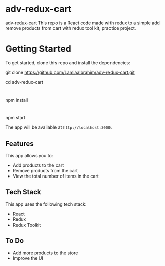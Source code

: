 # adv-redux-cart

adv-redux-cart
This repo is a React code made with redux to a simple add remove products from cart with redux tool kit, practice project.

# Getting Started
To get started, clone this repo and install the dependencies:

git clone https://github.com/LamiaaIbrahim/adv-redux-cart.git

cd adv-redux-cart
#
npm install
#
npm start

The app will be available at `http://localhost:3000`.

## Features

This app allows you to:

* Add products to the cart
* Remove products from the cart
* View the total number of items in the cart

## Tech Stack

This app uses the following tech stack:

* React
* Redux
* Redux Toolkit

## To Do

* Add more products to the store
* Improve the UI
